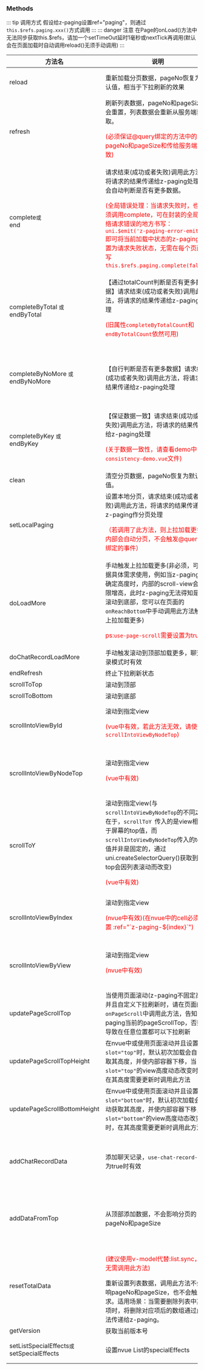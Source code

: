 ### Methods

::: tip 调用方式
假设给z-paging设置ref="paging"，则通过`this.$refs.paging.xxx()`方式调用
:::
::: danger 注意
在Page的onLoad()方法中无法同步获取this.$refs，请加一个setTimeOut延时1毫秒或nextTick再调用(默认会在页面加载时自动调用reload()无须手动调用)
:::

| 方法名                                                       | 说明                                                         | 参数                                                         |
| ------------------------------------------------------------ | ------------------------------------------------------------ | ------------------------------------------------------------ |
| reload                                                       | 重新加载分页数据，pageNo恢复为默认值，相当于下拉刷新的效果   | `参数1(非必填)`:(传true或false，默认为false)reload时是否展示下拉刷新动画，默认为否 |
| refresh <Badge text="2.0.4"/>                                | 刷新列表数据，pageNo和pageSize不会重置，列表数据会重新从服务端获取。<p style="color:red;">(必须保证@query绑定的方法中的pageNo和pageSize和传给服务端的一致)</p> | -                                                            |
| complete`或`<br/>end <Badge text="2.0.2"/>                   | 请求结束(成功或者失败)调用此方法，将请求的结果传递给z-paging处理，会自动判断是否有更多数据。<p style="color:red;">(全局错误处理：当请求失败时，也必须调用complete，可在封装的全局网络请求错误的地方书写：`uni.$emit('z-paging-error-emit');`  即可将当前加载中状态的z-paging设置为请求失败状态，无需在每个页面中写`this.$refs.paging.complete(false)`)</p> | `参数1(必填)`:请求结果数组；<br>`参数2(非必填)`:是否请求成功，不填默认为true。<br><p style="color:red;">请求失败时直接调用：`this.$refs.paging.complete(false)`; 即可；如果只是想表达请求结束，则调用：`this.$refs.paging.complete()`; 即可</p> |
| completeByTotal <Badge text="2.0.6"/> `或`<br>endByTotal <Badge text="2.0.6"/> | 【通过totalCount判断是否有更多数据】请求结束(成功或者失败)调用此方法，将请求的结果传递给z-paging处理<p style="color:red;">(旧属性`completeByTotalCount`和`endByTotalCount`依然可用)</p> | `参数1(必填)`:请求结果数组；<br/>`参数2(必填)`:totalCount(列表总数)<br/>`参数3(非必填)`:是否请求成功，不填默认为true |
| completeByNoMore <Badge text="1.9.2"/> `或`<br/>endByNoMore <Badge text="2.0.2"/> | 【自行判断是否有更多数据】请求结束(成功或者失败)调用此方法，将请求的结果传递给z-paging处理 | `参数1(必填)`:请求结果数组；<br/>`参数2(必填)`:是否有更多数据，若为true则可以继续滚动到底部加载更多，但如果在某个时刻参数1传入了空数组，也代表着没有更多数据了；<br/>`参数3(非必填)`:是否请求成功，不填默认为true |
| completeByKey <Badge text="1.6.4"/> `或`<br/>endByKey <Badge text="2.0.2"/> | 【保证数据一致】请求结束(成功或者失败)调用此方法，将请求的结果传递给z-paging处理<p style="color:red;">(关于数据一致性，请查看demo中`consistency-demo.vue`文件)</p> | `参数1(必填)`:请求结果数组；<br/>`参数2(必填)`:dataKey，需与:data-key绑定的一致；<br/>`参数3(非必填)`:是否请求成功，不填默认为true |
| clean <Badge text="1.6.7"/>                                  | 清空分页数据，pageNo恢复为默认值。                           | -                                                            |
| setLocalPaging                                               | 设置本地分页，请求结束(成功或者失败)调用此方法，将请求的结果传递给z-paging作分页处理<p style="color:red;">（若调用了此方法，则上拉加载更多时内部会自动分页，不会触发@query所绑定的事件）</p> | `参数1(必填)`:请求结果数组；<br/>`参数2(非必填)`:是否请求成功，不填默认为true |
| doLoadMore                                                   | 手动触发上拉加载更多(非必须，可依据具体需求使用，例如当z-paging未确定高度时，内部的scroll-view会无限增高，此时z-paging无法得知是否滚动到底部，您可以在页面的`onReachBottom`中手动调用此方法触发上拉加载更多) <p style="color:red;">ps:`use-page-scroll`需要设置为true</p> | -                                                            |
| doChatRecordLoadMore                                         | 手动触发滚动到顶部加载更多，聊天记录模式时有效               | -                                                            |
| endRefresh <Badge text="2.1.0"/>                                                   | 终止下拉刷新状态                                             | -                                                            |
| scrollToTop                                                  | 滚动到顶部                                                   | `参数1(非必填)`:是否有动画效果，默认为是                     |
| scrollToBottom                                               | 滚动到底部                                                   | `参数1(非必填)`:是否有动画效果，默认为是                     |
| scrollIntoViewById                                           | 滚动到指定view<p style="color:red;">(vue中有效，若此方法无效，请使用`scrollIntoViewByNodeTop`)</p> | `参数1(必填)`需要滚动到的view的id值，不包含"#"；<br/>`参数2(非必填)`:偏移量，单位为px，默认为0；<br/>`参数3(非必填)`:是否有动画效果，默认为否 |
| scrollIntoViewByNodeTop <Badge text="1.7.4"/>                | 滚动到指定view<p style="color:red;">(vue中有效)</p>          | `参数1(必填)`:需要滚动的view的top值(通过uni.createSelectorQuery()获取)；<br/>`参数2(非必填)`:偏移量，单位为px，默认为0；<br/>`参数3(非必填)`:是否有动画效果，默认为否 |
| scrollToY <Badge text="2.1.0"/>                              | 滚动到指定view(与`scrollIntoViewByNodeTop`的不同之处在于，`scrollToY `传入的是view相对于屏幕的top值，而`scrollIntoViewByNodeTop`传入的top值并非是固定的，通过uni.createSelectorQuery()获取到的top会因列表滚动而改变)<p style="color:red;">(vue中有效)</p> | `参数1(必填)`:需要滚动到的view的top值，单位为px；<br/>`参数2(非必填)`:偏移量，单位为px，默认为0；<br/>`参数3(非必填)`:是否有动画效果，默认为否 |
| scrollIntoViewByIndex                                        | 滚动到指定view<p style="color:red;">(nvue中有效)(在nvue中的cell必须设置 :ref="\`z-paging-${index}\`")</p> | `参数1(必填)`:需要滚动到的view的index(第几个)；<br/>`参数2(非必填)`:偏移量，单位为px，默认为0；<br/>`参数3(非必填)`:是否有动画效果，默认为否 |
| scrollIntoViewByView                                         | 滚动到指定view<p style="color:red;">(nvue中有效)</p>         | `参数1(必填)`:需要滚动到的view(通过`this.$refs.xxx`获取)；<br/>`参数2(非必填)`:偏移量，单位为px，默认为0；<br/>`参数3(非必填)`:是否有动画效果，默认为否 |
| updatePageScrollTop                                          | 当使用页面滚动(z-paging不固定高度)并且自定义下拉刷新时，请在页面的`onPageScroll`中调用此方法，告知z-paging当前的pageScrollTop，否则会导致在任意位置都可以下拉刷新 | `参数1(必填)`:从page的onPageScroll中获取的scrollTop          |
| updatePageScrollTopHeight                                    | 在nvue中或使用页面滚动并且设置了`slot="top"`时，默认初次加载会自动获取其高度，并使内部容器下移，当`slot="top"`的view高度动态改变时，在其高度需要更新时调用此方法 | -                                                            |
| updatePageScrollBottomHeight                                 | 在nvue中或使用页面滚动并且设置了`slot="bottom"`时，默认初次加载会自动获取其高度，并使内部容器下移，当`slot="bottom"`的view高度动态改变时，在其高度需要更新时调用此方法 | -                                                            |
| addChatRecordData                                            | 添加聊天记录，`use-chat-record-mode`为true时有效             | `参数1(必填)`:需要添加的聊天数据，可以是一条数据或一组数据；<br/>`参数2(非必填)`:是否滚动到底部，不填默认为true；<br/>`参数3(非必填)`:是否使用动画滚动到底部，不填默认为true |
| addDataFromTop                                               | 从顶部添加数据，不会影响分页的pageNo和pageSize               | `参数1(必填)`:需要添加的数据，可以是一条数据或一组数据；<br/>`参数2(非必填)`:是否滚动到顶部，不填默认为true；<br/>`参数3(非必填)`:是否使用动画滚动到顶部，不填默认为true |
| resetTotalData <Badge text="不推荐" type="error"/>           | <p style="color:red;">(建议使用v-model代替:list.sync，则无需调用此方法)</p>重新设置列表数据，调用此方法不会影响pageNo和pageSize，也不会触发请求。适用场景：当需要删除列表中某一项时，将删除对应项后的数组通过此方法传递给z-paging。 | `参数1(必填)`:修改后的列表数组                               |
| getVersion                                                   | 获取当前版本号                                               | -                                                            |
| setListSpecialEffects`或`<br>setSpecialEffects <Badge text="2.0.4"/> | 设置nvue List的specialEffects                                | `参数1(必填)`:参见[https://uniapp.dcloud.io/component/list?id=listsetspecialeffects]( |